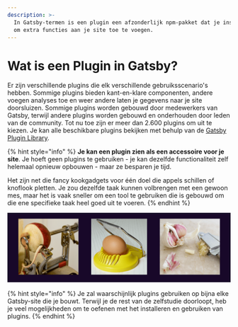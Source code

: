 ```yaml
---
description: >-
  In Gatsby-termen is een plugin een afzonderlijk npm-pakket dat je installeert
  om extra functies aan je site toe te voegen.
---
```


# Wat is een Plugin in Gatsby?

Er zijn verschillende plugins die elk verschillende gebruiksscenario's hebben. Sommige plugins bieden kant-en-klare componenten, andere voegen analyses toe en weer andere laten je gegevens naar je site doorsluizen. Sommige plugins worden gebouwd door medewerkers van Gatsby, terwijl andere plugins worden gebouwd en onderhouden door leden van de community. Tot nu toe zijn er meer dan 2.600 plugins om uit te kiezen. Je kan alle beschikbare plugins bekijken met behulp van de [Gatsby Plugin Library](https://www.gatsbyjs.com/plugins).

{% hint style="info" %}
**Je kan een plugin zien als een accessoire voor je site**. Je hoeft geen plugins te gebruiken - je kan dezelfde functionaliteit zelf helemaal opnieuw opbouwen - maar ze besparen je tijd. 

Het zijn net die fancy kookgadgets voor één doel die appels schillen of knoflook pletten. Je zou dezelfde taak kunnen volbrengen met een gewoon mes, maar het is vaak sneller om een tool te gebruiken die is gebouwd om die ene specifieke taak heel goed uit te voeren.
{% endhint %}

![](../../.gitbook/assets/image%20%28120%29.png)

{% hint style="info" %}
Je zal waarschijnlijk plugins gebruiken op bijna elke Gatsby-site die je bouwt. Terwijl je de rest van de zelfstudie doorloopt, heb je veel mogelijkheden om te oefenen met het installeren en gebruiken van plugins.
{% endhint %}

